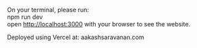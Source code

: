 On your terminal, please run:  
npm run dev  
open [http://localhost:3000](http://localhost:3000) with your browser to see the website.  

Deployed using Vercel at: aakashsaravanan.com
